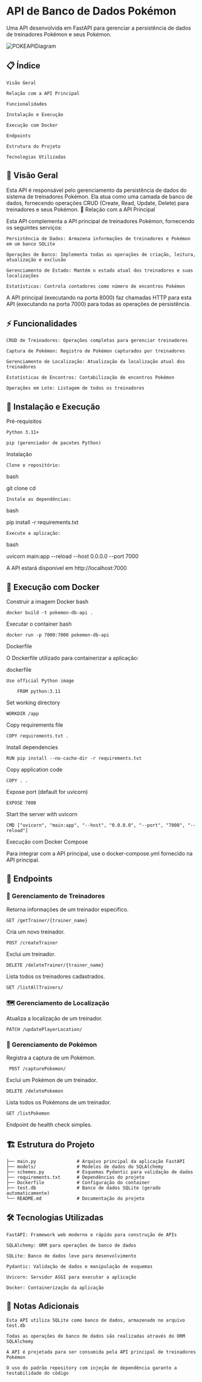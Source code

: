 # API de Banco de Dados Pokémon

Uma API desenvolvida em FastAPI para gerenciar a persistência de dados de treinadores Pokémon e seus Pokémon.

![POKEAPIDiagram](https://github.com/user-attachments/assets/c9f530b6-30bd-485e-b10e-a8cd1ac6eac0)

## 📋 Índice

    Visão Geral

    Relação com a API Principal

    Funcionalidades

    Instalação e Execução

    Execução com Docker

    Endpoints

    Estrutura do Projeto

    Tecnologias Utilizadas

## 🎯 Visão Geral

Esta API é responsável pelo gerenciamento da persistência de dados do sistema de treinadores Pokémon. Ela atua como uma camada de banco de dados, fornecendo operações CRUD (Create, Read, Update, Delete) para treinadores e seus Pokémon.
🔗 Relação com a API Principal

Esta API complementa a API principal de treinadores Pokémon, fornecendo os seguintes serviços:

    Persistência de Dados: Armazena informações de treinadores e Pokémon em um banco SQLite

    Operações de Banco: Implementa todas as operações de criação, leitura, atualização e exclusão

    Gerenciamento de Estado: Mantém o estado atual dos treinadores e suas localizações

    Estatísticas: Controla contadores como número de encontros Pokémon

A API principal (executando na porta 8000) faz chamadas HTTP para esta API (executando na porta 7000) para todas as operações de persistência.
## ⚡ Funcionalidades

    CRUD de Treinadores: Operações completas para gerenciar treinadores

    Captura de Pokémon: Registro de Pokémon capturados por treinadores

    Gerenciamento de Localização: Atualização da localização atual dos treinadores

    Estatísticas de Encontros: Contabilização de encontros Pokémon

    Operações em Lote: Listagem de todos os treinadores

## 🚀 Instalação e Execução
Pré-requisitos

    Python 3.11+

    pip (gerenciador de pacotes Python)

Instalação

    Clone o repositório:

bash

git clone <url-do-repositorio>
cd <diretorio-do-projeto>

    Instale as dependências:

bash

pip install -r requirements.txt

    Execute a aplicação:

bash

uvicorn main:app --reload --host 0.0.0.0 --port 7000

A API estará disponível em http://localhost:7000
## 🐳 Execução com Docker
Construir a imagem Docker
    bash

    docker build -t pokemon-db-api .

Executar o container
    bash

    docker run -p 7000:7000 pokemon-db-api

Dockerfile

O Dockerfile utilizado para containerizar a aplicação:

dockerfile

    Use official Python image
     
        FROM python:3.11

Set working directory
    
    WORKDIR /app

Copy requirements file

    COPY requirements.txt .

 Install dependencies
 
    RUN pip install --no-cache-dir -r requirements.txt

Copy application code

    COPY . .

Expose port (default for uvicorn)

    EXPOSE 7000

 Start the server with uvicorn
 
    CMD ["uvicorn", "main:app", "--host", "0.0.0.0", "--port", "7000", "--reload"]

Execução com Docker Compose

Para integrar com a API principal, use o docker-compose.yml fornecido na API principal.
## 📡 Endpoints
### 👤 Gerenciamento de Treinadores
Retorna informações de um treinador específico.

    GET /getTrainer/{trainer_name}

Cria um novo treinador.

    POST /createTrainer


Exclui um treinador.

    DELETE /deleteTrainer/{trainer_name}


Lista todos os treinadores cadastrados.

    GET /listAllTrainers/
    
### 🗺️ Gerenciamento de Localização
Atualiza a localização de um treinador.

    PATCH /updatePlayerLocation/


### 🐾 Gerenciamento de Pokémon

Registra a captura de um Pokémon.

     POST /capturePokemon/
Exclui um Pokémon de um treinador.

    DELETE /deletePokemon

Lista todos os Pokémons de um treinador.

    GET /listPokemon


Endpoint de health check simples.
## 🏗️ Estrutura do Projeto


    ├── main.py               # Arquivo principal da aplicação FastAPI
    ├── models/               # Modelos de dados do SQLAlchemy
    ├── schemes.py            # Esquemas Pydantic para validação de dados
    ├── requirements.txt      # Dependências do projeto
    ├── Dockerfile            # Configuração do container
    ├── test.db               # Banco de dados SQLite (gerado automaticamente)
    └── README.md             # Documentação do projeto

## 🛠️ Tecnologias Utilizadas

    FastAPI: Framework web moderno e rápido para construção de APIs

    SQLAlchemy: ORM para operações de banco de dados

    SQLite: Banco de dados leve para desenvolvimento

    Pydantic: Validação de dados e manipulação de esquemas

    Uvicorn: Servidor ASGI para executar a aplicação

    Docker: Containerização da aplicação

## 📝 Notas Adicionais

    Esta API utiliza SQLite como banco de dados, armazenado no arquivo test.db

    Todas as operações de banco de dados são realizadas através do ORM SQLAlchemy

    A API é projetada para ser consumida pela API principal de treinadores Pokémon

    O uso do padrão repository com injeção de dependência garante a testabilidade do código

